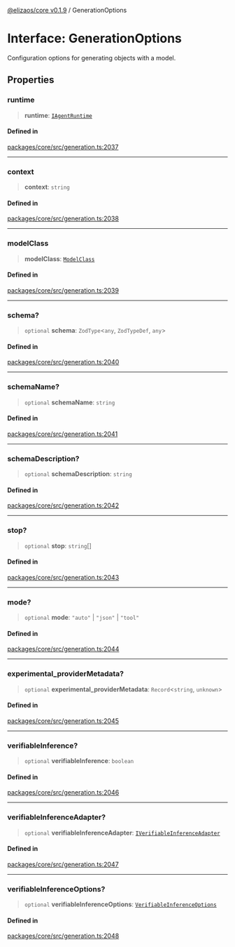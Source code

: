 [@elizaos/core v0.1.9](../index.md) / GenerationOptions

# Interface: GenerationOptions

Configuration options for generating objects with a model.

## Properties

### runtime

> **runtime**: [`IAgentRuntime`](IAgentRuntime.md)

#### Defined in

[packages/core/src/generation.ts:2037](https://github.com/abilmansuryeshmuratov/tutorial_agent/blob/main/packages/core/src/generation.ts#L2037)

***

### context

> **context**: `string`

#### Defined in

[packages/core/src/generation.ts:2038](https://github.com/abilmansuryeshmuratov/tutorial_agent/blob/main/packages/core/src/generation.ts#L2038)

***

### modelClass

> **modelClass**: [`ModelClass`](../enumerations/ModelClass.md)

#### Defined in

[packages/core/src/generation.ts:2039](https://github.com/abilmansuryeshmuratov/tutorial_agent/blob/main/packages/core/src/generation.ts#L2039)

***

### schema?

> `optional` **schema**: `ZodType`\<`any`, `ZodTypeDef`, `any`\>

#### Defined in

[packages/core/src/generation.ts:2040](https://github.com/abilmansuryeshmuratov/tutorial_agent/blob/main/packages/core/src/generation.ts#L2040)

***

### schemaName?

> `optional` **schemaName**: `string`

#### Defined in

[packages/core/src/generation.ts:2041](https://github.com/abilmansuryeshmuratov/tutorial_agent/blob/main/packages/core/src/generation.ts#L2041)

***

### schemaDescription?

> `optional` **schemaDescription**: `string`

#### Defined in

[packages/core/src/generation.ts:2042](https://github.com/abilmansuryeshmuratov/tutorial_agent/blob/main/packages/core/src/generation.ts#L2042)

***

### stop?

> `optional` **stop**: `string`[]

#### Defined in

[packages/core/src/generation.ts:2043](https://github.com/abilmansuryeshmuratov/tutorial_agent/blob/main/packages/core/src/generation.ts#L2043)

***

### mode?

> `optional` **mode**: `"auto"` \| `"json"` \| `"tool"`

#### Defined in

[packages/core/src/generation.ts:2044](https://github.com/abilmansuryeshmuratov/tutorial_agent/blob/main/packages/core/src/generation.ts#L2044)

***

### experimental\_providerMetadata?

> `optional` **experimental\_providerMetadata**: `Record`\<`string`, `unknown`\>

#### Defined in

[packages/core/src/generation.ts:2045](https://github.com/abilmansuryeshmuratov/tutorial_agent/blob/main/packages/core/src/generation.ts#L2045)

***

### verifiableInference?

> `optional` **verifiableInference**: `boolean`

#### Defined in

[packages/core/src/generation.ts:2046](https://github.com/abilmansuryeshmuratov/tutorial_agent/blob/main/packages/core/src/generation.ts#L2046)

***

### verifiableInferenceAdapter?

> `optional` **verifiableInferenceAdapter**: [`IVerifiableInferenceAdapter`](IVerifiableInferenceAdapter.md)

#### Defined in

[packages/core/src/generation.ts:2047](https://github.com/abilmansuryeshmuratov/tutorial_agent/blob/main/packages/core/src/generation.ts#L2047)

***

### verifiableInferenceOptions?

> `optional` **verifiableInferenceOptions**: [`VerifiableInferenceOptions`](VerifiableInferenceOptions.md)

#### Defined in

[packages/core/src/generation.ts:2048](https://github.com/abilmansuryeshmuratov/tutorial_agent/blob/main/packages/core/src/generation.ts#L2048)
